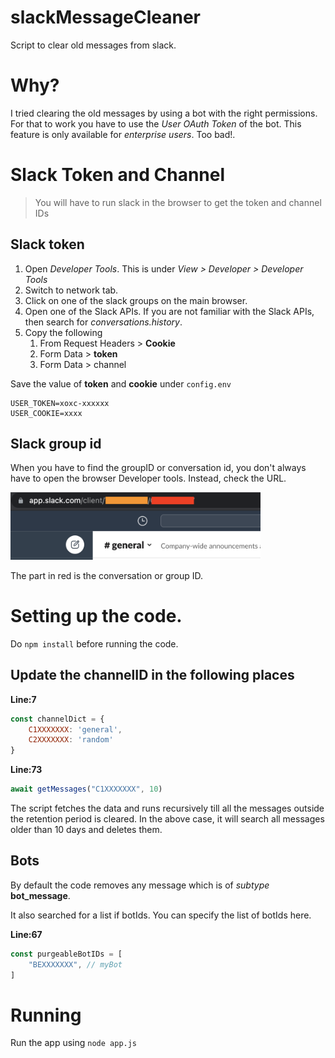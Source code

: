 # slackMessageCleaner
Script to clear old messages from slack.

# Why?

I tried clearing the old messages by using a bot with the right permissions. For that to work you have to use the *User OAuth Token* of the bot. This feature is only available for *enterprise users*. Too bad!.

# Slack Token and Channel 

> You will have to run slack in the browser to get the token and channel IDs

## Slack token

1. Open *Developer Tools*. This is under *View > Developer > Developer Tools*
2. Switch to network tab.
3. Click on one of the slack groups on the main browser.
4. Open one of the Slack APIs. If you are not familiar with the Slack APIs, then search for *conversations.history*.
5. Copy the following
   1. From Request Headers > **Cookie**
   2. Form Data > **token**
   3. Form Data > channel

Save the value of **token** and **cookie** under `config.env`

```
USER_TOKEN=xoxc-xxxxxx
USER_COOKIE=xxxx
```

## Slack group id

When you have to find the groupID or conversation id, you don't always have to open the browser Developer tools. Instead, check the URL.

<img src="./images/slackURL.png" alt="Slack URL" width="400"/>

The part in red is the conversation or group ID.

# Setting up the code.

Do `npm install` before running the code.

## Update the channelID in the following places

**Line:7**
```js
const channelDict = {
	C1XXXXXXX: 'general',
	C2XXXXXXX: 'random'
}
```

**Line:73**
```js
await getMessages("C1XXXXXXX", 10)
```

The script fetches the data and runs recursively till all the messages outside the retention period is cleared. In the above case, it will search all messages older than 10 days and deletes them.

## Bots

By default the code removes any message which is of *subtype* **bot_message**.

It also searched for a list if botIds. You can specify the list of botIds here.

**Line:67**

```js
const purgeableBotIDs = [
	"BEXXXXXXX", // myBot
]
```

# Running

Run the app using `node app.js`
